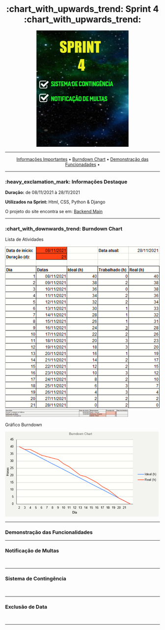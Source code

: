 <h1 align="center">:chart_with_upwards_trend: Sprint 4 :chart_with_upwards_trend:</h1>
<p align="center">
<img src="https://github.com/gbrramos/API_ADS_2021_2/blob/main/Sprint4/Sprint4.png?raw=true" width="300px" align:center>
 </p>
<hr>
<p align="center">
  <a href =""> Informações Importantes</a>  • 
  <a href =""> Burndown Chart</a>  • 
  <a href =""> Demonstração das Funcionadades</a>  • 
</p>
<hr>

<h3>:heavy_exclamation_mark: Informações Destaque</h3>
<p><strong> Duração:</strong> de 08/11/2021 à 28/11/2021</p>
<p><strong> Utilizados na Sprint: </strong>Html, CSS, Python & Django</p>
<p> O projeto do site encontra se em: <a href="https://github.com/gbrramos/API_ADS_2021_2/tree/main/backend">Backend Main</a>
<hr>


<h3>:chart_with_downwards_trend: Burndown Chart </h3>
<p>Lista de Atividades</p>
<img src="https://github.com/gbrramos/API_ADS_2021_2/blob/main/Sprint4/TempoSprint4.PNG?raw=true" width="900"/>
<img src="https://github.com/gbrramos/API_ADS_2021_2/blob/main/Sprint4/listadeTarefas_sprint4.PNG?raw=true" width="400"/>

<p>Gráfico Burndown</p>
<img src="https://github.com/gbrramos/API_ADS_2021_2/blob/main/Sprint4/sprint4_burndown.PNG?raw=true" width="500"/>
<hr>

<h3>Demonstração das Funcionalidades</h3>
<p></p>
<p></p>
<hr>
<h3> Notificação de Multas </h3>
<img src=""/>
<hr>
<h3>Sistema de Contingência</h3>
<img src=""/>
<hr>
<h3>Exclusão de Data</h3>
<img src=""/>
<hr>

